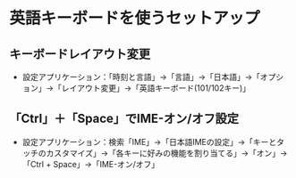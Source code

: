 # 英語キーボードを使うセットアップ

## キーボードレイアウト変更

- 設定アプリケーション：「時刻と言語」→「言語」→「日本語」→「オプション」→「レイアウト変更」→「英語キーボード(101/102キー)」

## 「Ctrl」＋「Space」でIME-オン/オフ設定

- 設定アプリケーション：検索「IME」→「日本語IMEの設定」→「キーとタッチのカスタマイズ」→「各キーに好みの機能を割り当てる」→「オン」→「Ctrl + Space」→「IME-オン/オフ」
